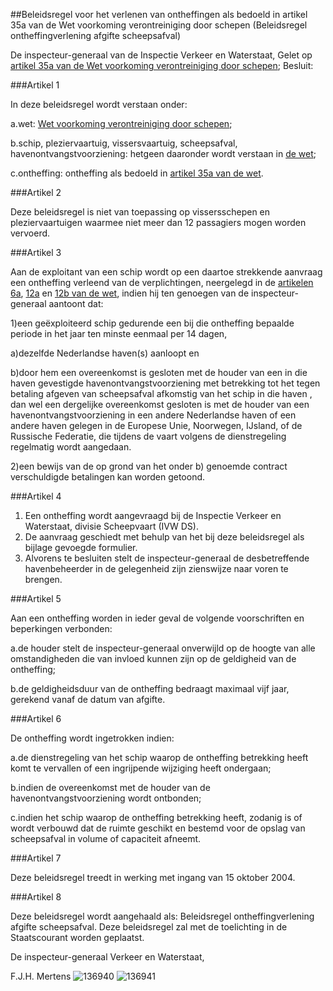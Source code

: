 <meta http-equiv='Content-Type' content='text/html; charset=utf-8' />

##Beleidsregel voor het verlenen van ontheffingen als bedoeld in artikel 35a van de Wet voorkoming verontreiniging door schepen (Beleidsregel ontheffingverlening afgifte scheepsafval) 

De inspecteur-generaal van de Inspectie Verkeer en Waterstaat,
Gelet op [artikel 35a van de Wet voorkoming verontreiniging door schepen](../../../../../../wet/wet/voorkoming/verontreiniging/door/schepen/BWBR0003642/README.md);
Besluit: 

###Artikel 1 

In deze beleidsregel wordt verstaan onder:

a.wet: [Wet voorkoming verontreiniging door schepen](../../../../../../wet/wet/voorkoming/verontreiniging/door/schepen/BWBR0003642/README.md);

b.schip, pleziervaartuig, vissersvaartuig, scheepsafval, havenontvangstvoorziening: hetgeen daaronder wordt verstaan in [de wet](../../../../../../wet/wet/voorkoming/verontreiniging/door/schepen/BWBR0003642/README.md);

c.ontheffing: ontheffing als bedoeld in [artikel 35a van de wet](../../../../../../wet/wet/voorkoming/verontreiniging/door/schepen/BWBR0003642/README.md). 

###Artikel 2 

Deze beleidsregel is niet van toepassing op vissersschepen en pleziervaartuigen waarmee niet meer dan 12 passagiers mogen worden vervoerd. 

###Artikel 3 

Aan de exploitant van een schip wordt op een daartoe strekkende aanvraag een ontheffing verleend van de verplichtingen, neergelegd in de [artikelen 6a](../../../../../../wet/wet/voorkoming/verontreiniging/door/schepen/BWBR0003642/README.md), [12a](../../../../../../wet/wet/voorkoming/verontreiniging/door/schepen/BWBR0003642/README.md) en [12b van de wet](../../../../../../wet/wet/voorkoming/verontreiniging/door/schepen/BWBR0003642/README.md), indien hij ten genoegen van de inspecteur-generaal aantoont dat:

1)een geëxploiteerd schip gedurende een bij die ontheffing bepaalde periode in het jaar ten minste eenmaal per 14 dagen,

a)dezelfde Nederlandse haven(s) aanloopt en

b)door hem een overeenkomst is gesloten met de houder van een in die haven gevestigde havenontvangstvoorziening met betrekking tot het tegen betaling afgeven van scheepsafval afkomstig van het schip in die haven , dan wel een dergelijke overeenkomst gesloten is met de houder van een havenontvangstvoorziening in een andere Nederlandse haven of een andere haven gelegen in de Europese Unie, Noorwegen, IJsland, of de Russische Federatie, die tijdens de vaart volgens de dienstregeling regelmatig wordt aangedaan.

2)een bewijs van de op grond van het onder b) genoemde contract verschuldigde betalingen kan worden getoond. 

###Artikel 4 

1. Een ontheffing wordt aangevraagd bij de Inspectie Verkeer en Waterstaat, divisie Scheepvaart (IVW DS).
2. De aanvraag geschiedt met behulp van het bij deze beleidsregel als bijlage gevoegde formulier.
3. Alvorens te besluiten stelt de inspecteur-generaal de desbetreffende havenbeheerder in de gelegenheid zijn zienswijze naar voren te brengen. 

###Artikel 5 

Aan een ontheffing worden in ieder geval de volgende voorschriften en beperkingen verbonden:

a.de houder stelt de inspecteur-generaal onverwijld op de hoogte van alle omstandigheden die van invloed kunnen zijn op de geldigheid van de ontheffing;

b.de geldigheidsduur van de ontheffing bedraagt maximaal vijf jaar, gerekend vanaf de datum van afgifte. 

###Artikel 6 

De ontheffing wordt ingetrokken indien:

a.de dienstregeling van het schip waarop de ontheffing betrekking heeft komt te vervallen of een ingrijpende wijziging heeft ondergaan;

b.indien de overeenkomst met de houder van de havenontvangstvoorziening wordt ontbonden;

c.indien het schip waarop de ontheffing betrekking heeft, zodanig is of wordt verbouwd dat de ruimte geschikt en bestemd voor de opslag van scheepsafval in volume of capaciteit afneemt. 

###Artikel 7 

Deze beleidsregel treedt in werking met ingang van 15 oktober 2004. 

###Artikel 8 

Deze beleidsregel wordt aangehaald als: Beleidsregel ontheffingverlening afgifte scheepsafval.
Deze beleidsregel zal met de toelichting in de Staatscourant worden geplaatst.

De 
inspecteur-generaal Verkeer en Waterstaat,

F.J.H. Mertens
![136940](http://wetten.overheid.nl/Illustration/136940)
![136941](http://wetten.overheid.nl/Illustration/136941)

